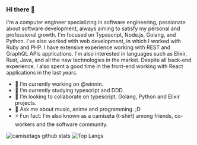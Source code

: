 ### Hi there 👋

I'm a computer engineer specializing in software engineering, passionate about software development, always aiming to satisfy my personal and professional growth. I'm focused on Typescript, Node.js, Golang, and Python. I've also worked with web development, in which I worked with Ruby and PHP. I have extensive experience working with REST and GraphQL APIs applications. I'm also interested in languages such as Elixir, Rust, Java, and all the new technologies in the market. Despite all back-end experience, I also spent a good time in the front-end working with React applications in the last years.

- 🔭 I’m currently working on @winnin.
- 🌱 I’m currently studying typescript and DDD.
- 👯 I’m looking to collaborate on typescript, Golang, Python and Elixir projects.
- 💬 Ask me about music, anime and programming. ;D
- ⚡ Fun fact: I'm also known as a camiseta (t-shirt) among friends, co-workers and the software community.

![camisetags github stats](https://github-readme-stats.vercel.app/api?username=camisetags&show_icons=true&count_private=true&icon_color=6292fa&bg_color=18222d&title_color=fff&text_color=fff) ![Top Langs](https://github-readme-stats.vercel.app/api/top-langs/?username=camisetags&theme=dark&hide=typescript&layout=compact)
